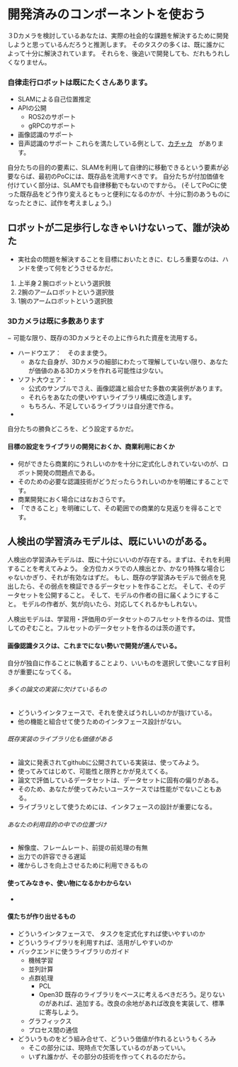# 開発済みのコンポーネントを使おう
３Dカメラを検討しているあなたは、実際の社会的な課題を解決するために開発しようと思っているんだろうと推測します。
そのタスクの多くは、既に誰かによって十分に解決されています。
それらを、後追いで開発しても、だれもうれしくなりません。

### 自律走行ロボットは既にたくさんあります。
- SLAMによる自己位置推定
- APIの公開
  - ROS2のサポート
  - gRPCのサポート
- 画像認識のサポート
- 音声認識のサポート
これらを満たしている例として、[カチャカ](https://kachaka.life/factory/)　があります。

自分たちの目的の要素に、SLAMを利用して自律的に移動できるという要素が必要ならば、最初のPoCには、既存品を流用すべきです。
自分たちが付加価値を付けていく部分は、SLAMでも自律移動でもないのですから。
(そしてPoCに使った既存品をどう作り変えるともっと便利になるのかが、十分に割のあうものになったときに、試作を考えましょう。)

## ロボットが二足歩行しなきゃいけないって、誰が決めた
- 実社会の問題を解決することを目標においたときに、むしろ重要なのは、ハンドを使って何をどうさせるかだ。
1. 上半身２腕ロボットという選択肢
2. 2腕のアームロボットという選択肢
3. 1腕のアームロボットという選択肢

### 3Dカメラは既に多数あります
− 可能な限り、既存の3Dカメラとその上に作られた資産を流用する。
- ハードウエア：　そのまま使う。
  - あなた自身が、3Dカメラの細部にわたって理解していない限り、あなたが価値のある3Dカメラを作れる可能性は少ない。
- ソフト大ウェア：
  - 公式のサンプルでさえ、画像認識と組合せた多数の実装例があります。
  - それらをあなたの使いやすいライブラリ構成に改造します。
  - もちろん、不足しているライブラリは自分達で作る。
- 

自分たちの勝負どころを、どう設定するかだ。
#### 目標の設定をライブラリの開発におくか、商業利用におくか
- 何ができたら商業的にうれしいのかを十分に定式化しきれていないのが、ロボット開発の問題点である。
- そのための必要な認識技術がどうだったらうれしいのかを明確にすることです。
- 商業開発におく場合にはなおさらです。
- 「できること」を明確にして、その範囲での商業的な見返りを得ることです。

## 人検出の学習済みモデルは、既にいいのがある。
人検出の学習済みモデルは、既に十分にいいのが存在する。まずは、それを利用することを考えてみよう。
全方位カメラでの人検出とか、かなり特殊な場合じゃないかぎり、それが有効なはずだ。
もし、既存の学習済みモデルで弱点を見出したら、その弱点を検証できるデータセットを作ることだ。
そして、そのデータセットを公開すること。
そして、モデルの作者の目に届くようにすること。
モデルの作者が、気が向いたら、対応してくれるかもしれない。

人検出モデルは、学習用・評価用のデータセットのフルセットを作るのは、覚悟してのぞむこと。フルセットのデータセットを作るのは茨の道です。

#### 画像認識タスクは、これまでにない勢いで開発が進んでいる。
自分が独自に作ることに執着することより、いいものを選択して使いこなす目利きが重要になってくる。
###### 多くの論文の実装に欠けているもの
- どういうインタフェースで、それを使えばうれしいのかが抜けている。
- 他の機能と組合せて使うためのインタフェース設計がない。
###### 既存実装のライブラリ化も価値がある
- 論文に発表されてgithubに公開されている実装は、使ってみよう。
- 使ってみてはじめて、可能性と限界とかが見えてくる。
- 論文で評価しているデータセットは、データセットに固有の偏りがある。
- そのため、あなたが使ってみたいユースケースでは性能がでないこともある。
- ライブラリとして使うためには、インタフェースの設計が重要になる。
###### あなたの利用目的の中での位置づけ
- 解像度、フレームレート、前提の前処理の有無
- 出力での許容できる遅延
- 確からしさを向上させるために利用できるもの


#### 使ってみなきゃ、使い物になるかわからない
- 

#### 僕たちが作り出せるもの
- どういうインタフェースで、 タスクを定式化すれば使いやすいのか
- どういうライブラリを利用すれば、活用がしやすいのか
- バックエンドに使うライブラリのガイド
  - 機械学習
  - 並列計算
  - 点群処理
    - PCL
    - Open3D
    既存のライブラリをベースに考えるべきだろう。足りないのがあれば、追加する。改良の余地があれば改良を実装して、標準に寄与しよう。
  - グラフィックス
  - プロセス間の通信
- どういうものをどう組み合せて、どういう価値が作れるというもくろみ
  - そこの部分には、現時点で欠落しているのがあっていい。
  - いずれ誰かが、その部分の技術を作ってくれるのだから。
